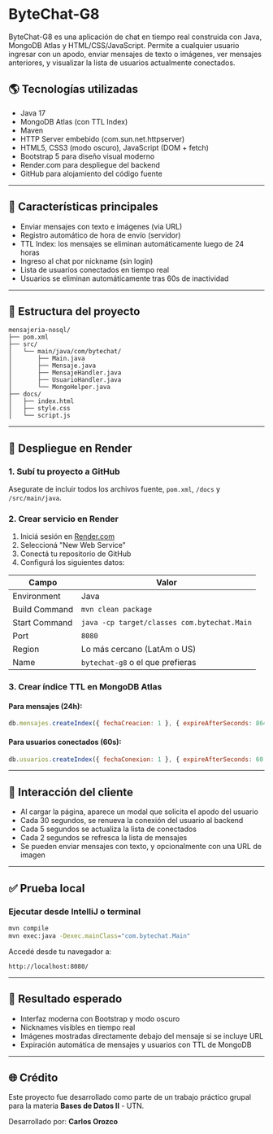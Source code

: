 # ByteChat-G8

ByteChat-G8 es una aplicación de chat en tiempo real construida con Java, MongoDB Atlas y HTML/CSS/JavaScript. Permite a cualquier usuario ingresar con un apodo, enviar mensajes de texto o imágenes, ver mensajes anteriores, y visualizar la lista de usuarios actualmente conectados.

## 🌎 Tecnologías utilizadas

* Java 17
* MongoDB Atlas (con TTL Index)
* Maven
* HTTP Server embebido (com.sun.net.httpserver)
* HTML5, CSS3 (modo oscuro), JavaScript (DOM + fetch)
* Bootstrap 5 para diseño visual moderno
* Render.com para despliegue del backend
* GitHub para alojamiento del código fuente

---

## 📅 Características principales

* Enviar mensajes con texto e imágenes (via URL)
* Registro automático de hora de envío (servidor)
* TTL Index: los mensajes se eliminan automáticamente luego de 24 horas
* Ingreso al chat por nickname (sin login)
* Lista de usuarios conectados en tiempo real
* Usuarios se eliminan automáticamente tras 60s de inactividad

---

## 📂 Estructura del proyecto

```
mensajeria-nosql/
├── pom.xml
├── src/
│   └── main/java/com/bytechat/
│       ├── Main.java
│       ├── Mensaje.java
│       ├── MensajeHandler.java
│       ├── UsuarioHandler.java
│       └── MongoHelper.java
├── docs/
│   ├── index.html
│   ├── style.css
│   └── script.js
```

---

## 🚀 Despliegue en Render

### 1. Subí tu proyecto a GitHub

Asegurate de incluir todos los archivos fuente, `pom.xml`, `/docs` y `/src/main/java`.

### 2. Crear servicio en Render

1. Iniciá sesión en [Render.com](https://render.com)
2. Seleccioná "New Web Service"
3. Conectá tu repositorio de GitHub
4. Configurá los siguientes datos:

| Campo         | Valor                                       |
| ------------- | ------------------------------------------- |
| Environment   | Java                                        |
| Build Command | `mvn clean package`                         |
| Start Command | `java -cp target/classes com.bytechat.Main` |
| Port          | `8080`                                      |
| Region        | Lo más cercano (LatAm o US)                 |
| Name          | `bytechat-g8` o el que prefieras            |

### 3. Crear índice TTL en MongoDB Atlas

#### Para mensajes (24h):

```js
db.mensajes.createIndex({ fechaCreacion: 1 }, { expireAfterSeconds: 86400 })
```

#### Para usuarios conectados (60s):

```js
db.usuarios.createIndex({ fechaConexion: 1 }, { expireAfterSeconds: 60 })
```

---

## 📱 Interacción del cliente

* Al cargar la página, aparece un modal que solicita el apodo del usuario
* Cada 30 segundos, se renueva la conexión del usuario al backend
* Cada 5 segundos se actualiza la lista de conectados
* Cada 2 segundos se refresca la lista de mensajes
* Se pueden enviar mensajes con texto, y opcionalmente con una URL de imagen

---

## ✅ Prueba local

### Ejecutar desde IntelliJ o terminal

```bash
mvn compile
mvn exec:java -Dexec.mainClass="com.bytechat.Main"
```

Accedé desde tu navegador a:

```
http://localhost:8080/
```

---

## 👀 Resultado esperado

* Interfaz moderna con Bootstrap y modo oscuro
* Nicknames visibles en tiempo real
* Imágenes mostradas directamente debajo del mensaje si se incluye URL
* Expiración automática de mensajes y usuarios con TTL de MongoDB

---

## 🌐 Crédito

Este proyecto fue desarrollado como parte de un trabajo práctico grupal para la materia **Bases de Datos II** - UTN.

Desarrollado por: **Carlos Orozco**
